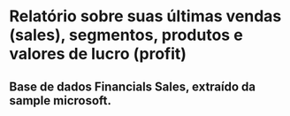  # Relatório sobre suas últimas vendas (sales), segmentos, produtos e valores de lucro (profit)
 ## Base de dados Financials Sales, extraído da sample microsoft.
